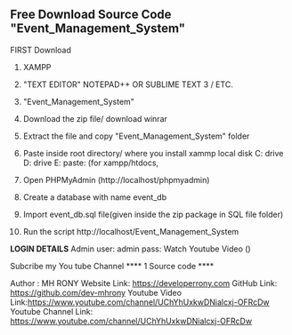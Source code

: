## Free Download Source Code "Event_Management_System"

FIRST Download

1. XAMPP

2. "TEXT EDITOR" NOTEPAD++ OR SUBLIME TEXT 3 / ETC.

3. "Event_Management_System"

4. Download the zip file/ download winrar

5. Extract the file and copy "Event_Management_System" folder

6. Paste inside root directory/ where you install xammp local disk C: drive D: drive E: paste: (for xampp/htdocs, 

7. Open PHPMyAdmin (http://localhost/phpmyadmin)

8. Create a database with name event_db

6. Import event_db.sql file(given inside the zip package in SQL file folder)

7. Run the script http://localhost/Event_Management_System


**LOGIN DETAILS** 
Admin
user: admin
pass: Watch Youtube Video ()

Subcribe my You tube Channel **** 1 Source code ****


Author : MH RONY
Website Link: https://developerrony.com
GitHub Link: https://github.com/dev-mhrony
Youtube Video Link:https://www.youtube.com/channel/UChYhUxkwDNialcxj-OFRcDw
Youtube Channel Link: https://www.youtube.com/channel/UChYhUxkwDNialcxj-OFRcDw
 